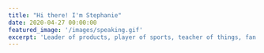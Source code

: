 ```yaml
---
title: "Hi there! I'm Stephanie"
date: 2020-04-27 00:00:00
featured_image: '/images/speaking.gif'
excerpt: 'Leader of products, player of sports, teacher of things, fan of robots'
---
```


